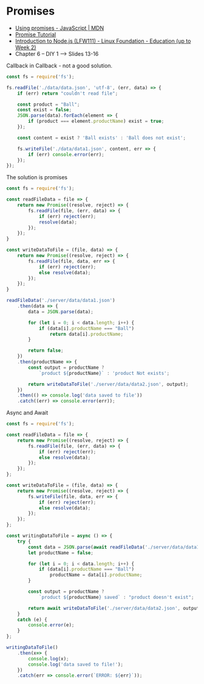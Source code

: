 # Promises  

  - [Using promises - JavaScript | MDN](https://developer.mozilla.org/en-US/docs/Web/JavaScript/Guide/Using_promises)
  - [Promise Tutorial](https://javascript.info/promise-basics)
  - [Introduction to Node.js (LFW111) - Linux Foundation - Education (up to Week 2)](https://training.linuxfoundation.org/training/introduction-to-nodejs-lfw111/)
  - Chapter 6 – DIY 1  --> Slides 13-16  
    
Callback in Callback - not a good solution.
  
```js
const fs = require('fs');

fs.readFile('./data/data.json', 'utf-8', (err, data) => {
    if (err) return "couldn't read file";

    const product = "Ball";
    const exist = false;
    JSON.parse(data).forEach(element => {
        if (product === element.productName) exist = true;
    });

    const content = exist ? 'Ball exists' : 'Ball does not exist';

    fs.writeFile('./data/data1.json', content, err => {
        if (err) console.error(err);
    });
});

```

The solution is promises  
  
```js
const fs = require('fs');

const readFileData = file => {
    return new Promise((resolve, reject) => {
        fs.readFile(file, (err, data) => {
            if (err) reject(err);
            resolve(data);
        });
    });
}

const writeDataToFile = (file, data) => {
    return new Promise((resolve, reject) => {
        fs.readFile(file, data, err => {
            if (err) reject(err);
            else resolve(data);
        });
    });
}

readFileData('./server/data/data1.json')
    .then(data => {
        data = JSON.parse(data);

        for (let i = 0; i < data.length; i++) {
            if (data[i].productName === "Ball")
                return data[i].productName;
        }

        return false;
    })
    .then(productName => {
        const output = productName ?
            `product ${productName}` : 'product Not exists';

        return writeDataToFile('./server/data/data2.json', output);
    })
    .then(() => console.log('data saved to file'))
    .catch((err) => console.error(err));

```

Async and Await  
  
```js
const fs = require('fs');

const readFileData = file => {
    return new Promise((resolve, reject) => {
        fs.readFile(file, (err, data) => {
            if (err) reject(err);
            else resolve(data);
        });
    });
};

const writeDataToFile = (file, data) => {
    return new Promise((resolve, reject) => {
        fs.writeFile(file, data, err => {
            if (err) reject(err);
            else resolve(data);
        });
    });
};

const writingDataToFile = async () => {
    try {
        const data = JSON.parse(await readFileData('./server/data/data1.json'));
        let productName = false;

        for (let i = 0; i < data.length; i++) {
            if (data[i].productName === "Ball")
                productName = data[i].productName;
        }

        const output = productName ?
            `product ${productName} saved` : "product doesn't exist";

        return await writeDataToFile('./server/data/data2.json', output);
    }
    catch (e) {
        console.error(e);
    }
};

writingDataToFile()
    .then(x=> {
        console.log(x);
        console.log('data saved to file!');
    })
    .catch(err => console.error(`ERROR: ${err}`));

```